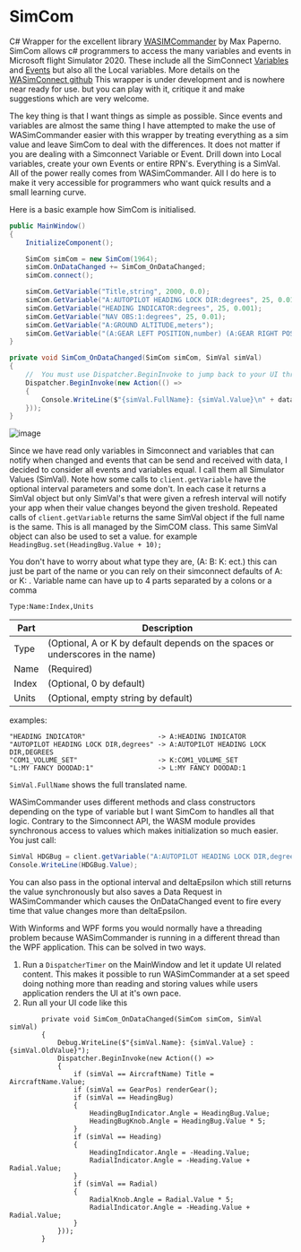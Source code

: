 # SimCom
C# Wrapper for the excellent library [WASIMCommander](https://github.com/mpaperno/WASimCommander) by Max Paperno.
SimCom allows c# programmers to access the many variables and events in Microsoft flight Simulator 2020. These include all the SimConnect [Variables](https://docs.flightsimulator.com/html/Programming_Tools/SimVars/Simulation_Variables.htm) and [Events](https://docs.flightsimulator.com/html/Programming_Tools/Event_IDs/Event_IDs.htm) but also all the Local variables. More details on the [WASimConnect github](https://github.com/mpaperno/WASimCommander)
This wrapper is under development and is nowhere near ready for use. but you can play with it, critique it and make suggestions which are very welcome.

The key thing is that I want things as simple as possible. Since events and variables are almost the same thing I have attempted to make the use of WASimCommander easier with this wrapper by treating everything as a sim value and leave SimCom to deal with the differences. 
It does not matter if you are dealing with a Simconnect Variable or Event. Drill down into Local variables, create your own Events or entire RPN's. Everything is a SimVal. All of the power really comes from WASimCommander. All I do here is to make it very accessible for programmers who want quick results and a small learning curve.

Here is a basic example how SimCom is initialised.

``` C#
public MainWindow()
{
    InitializeComponent();

    SimCom simCom = new SimCom(1964);
    simCom.OnDataChanged += SimCom_OnDataChanged;
    simCom.connect();

    simCom.GetVariable("Title,string", 2000, 0.0);
    simCom.GetVariable("A:AUTOPILOT HEADING LOCK DIR:degrees", 25, 0.01);
    simCom.GetVariable("HEADING INDICATOR:degrees", 25, 0.001);
    simCom.GetVariable("NAV OBS:1:degrees", 25, 0.01);
    simCom.GetVariable("A:GROUND ALTITUDE,meters");
    simCom.GetVariable("(A:GEAR LEFT POSITION,number) (A:GEAR RIGHT POSITION,number) + (A:GEAR CENTER POSITION,number) +",25, 0.2);
}

private void SimCom_OnDataChanged(SimCom simCom, SimVal simVal)
{
    //  You must use Dispatcher.BeginInvoke to jump back to your UI thread.
    Dispatcher.BeginInvoke(new Action(() =>
    {
        Console.WriteLine($"{simVal.FullName}: {simVal.Value}\n" + data.Text);
    }));
}
```

![image](https://github.com/dinther/SimCom/assets/1192916/2efff5ee-0504-415a-8d94-e412e3e19cf9)

Since we have read only variables in Simconnect and variables that can notify when changed and events that can be send and received with data, I decided to consider all events and variables equal. I call them all Simulator Values (SimVal).
Note how some calls to `client.getVariable` have the optional interval parameters and some don't. In each case it returns a SimVal object but only SimVal's that were given a refresh interval will notify your app when their value changes beyond the given treshold.
Repeated calls of `client.getVariable` returns the same SimVal object if the full name is the same. This is all managed by the SimCOM class.
This same SimVal object can also be used to set a value. for example `HeadingBug.set(HeadingBug.Value + 10);`

You don't have to worry about what type they are, (A: B: K: ect.) this can just be part of the name or you can rely on their simconnect defaults of A: or K: . Variable name can have up to 4 parts separated by a colons or a comma 

`Type:Name:Index,Units`

| Part | Description|
| ------------- | ------------- |
|Type|(Optional, A or K by default depends on the spaces or underscores in the name)|
|Name|(Required)|
|Index|(Optional, 0 by default)|
|Units|(Optional, empty string by default)|

examples:

```
"HEADING INDICATOR"                  -> A:HEADING INDICATOR
"AUTOPILOT HEADING LOCK DIR,degrees" -> A:AUTOPILOT HEADING LOCK DIR,DEGREES
"COM1_VOLUME_SET"                    -> K:COM1_VOLUME_SET
"L:MY FANCY DOODAD:1"                -> L:MY FANCY DOODAD:1
```

`SimVal.FullName` shows the full translated name.

WASimCommander uses different methods and class constructors depending on the type of variable but I want SimCom to handles all that logic.
Contrary to the Simconnect API, the WASM module provides synchronous access to values which makes initialization so much easier. You just call:

``` C#
SimVal HDGBug = client.getVariable("A:AUTOPILOT HEADING LOCK DIR,degrees");
Console.WriteLine(HDGBug.Value);
```

You can also pass in the optional interval and deltaEpsilon which still returns the value synchronously but also saves a Data Request in WASimCommander which causes the OnDataChanged event to fire every time that value changes more than deltaEpsilon.

With Winforms and WPF forms you would normally have a threading problem because WASimCommander is running in a different thread than the WPF application. This can be solved in two ways.

1. Run a `DispatcherTimer` on the MainWindow and let it update UI related content. This makes it possible to run WASimCommander at a set speed doing nothing more than reading and storing values while users application renders the UI at it's own pace.
2. Run all your UI code like this

```
        private void SimCom_OnDataChanged(SimCom simCom, SimVal simVal)
        {
            Debug.WriteLine($"{simVal.Name}: {simVal.Value} : {simVal.OldValue}");
            Dispatcher.BeginInvoke(new Action(() =>
            {
                if (simVal == AircraftName) Title = AircraftName.Value;
                if (simVal == GearPos) renderGear();
                if (simVal == HeadingBug)
                {
                    HeadingBugIndicator.Angle = HeadingBug.Value;
                    HeadingBugKnob.Angle = HeadingBug.Value * 5;
                }
                if (simVal == Heading)
                {
                    HeadingIndicator.Angle = -Heading.Value;
                    RadialIndicator.Angle = -Heading.Value + Radial.Value;
                }
                if (simVal == Radial)
                {
                    RadialKnob.Angle = Radial.Value * 5;
                    RadialIndicator.Angle = -Heading.Value + Radial.Value;
                }
            }));
        }
```

